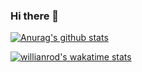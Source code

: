 ### Hi there 👋

<!--
**Pho3niX90/Pho3niX90** is a ✨ _special_ ✨ repository because its `README.md` (this file) appears on your GitHub profile.

Here are some ideas to get you started:

- 🔭 I’m currently working on ...
- 🌱 I’m currently learning ...
- 👯 I’m looking to collaborate on ...
- 🤔 I’m looking for help with ...
- 💬 Ask me about ...
- 📫 How to reach me: ...
- 😄 Pronouns: ...
- ⚡ Fun fact: ...
--> 

[![Anurag's github stats](https://github-stats-pho3nix90.vercel.app/api?username=Pho3niX90&show_icons=true&theme=radical&include_all_commits=true&count_private=true)](https://github.com/anuraghazra/github-readme-stats)



[![willianrod's wakatime stats](https://github-readme-stats.vercel.app/api/wakatime?username=Pho3niX90)](https://github.com/anuraghazra/github-readme-stats)
